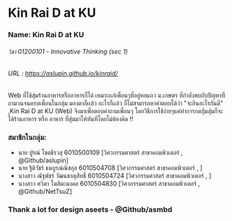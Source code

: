 # Kin Rai D at KU
### Name: Kin Rai D at KU
###### วิชา 01200101 - Innovative Thinking (sec 1)
###### URL : https://aslupin.github.io/kinraid/
Web ที่ใช้สุ่มร้านอาหารหรืออาหารก็ได้ เหมาะเเก่เพื่อนๆที่อยู่หอแถว ม.เกษตร ที่กำลังพบกับปัญหาที่ถามวนจนครบเพื่อนในกลุ่ม มองตาก็เเล้ว อะไรก็เเล้ว ก็ไม่สามารถหาคำตอบได้ว่า "จะกินอะไรกันดี" ,Kin Rai D at KU (Web) จึงมาเพื่อตอบคำถามเพื่อนๆ โดยวิธีการใช้ง่ายๆแค่ทำการกดปุ่มสุ่มก็จะได้ร้านอาหาร หรือ อาหาร ที่สุ่มมาให้ทันทีโดยไม่ต้องคิด !!

### สมาชิกในกลุ่ม:
- นาย ปูรณ์ โชตธีรวสุ   6010500109 [วิศวกรรมศาสตร์ สาขาคอมพิวเตอร์ , @Github/aslupin]
- นาย ฐิติวัชร์ ธนบูรณ์ณิชกุล   6010504708 [วิศวกรรมศาสตร์ สาขาคอมพิวเตอร์ , ]
- นางสาว ณัฐพัชร์ วัฒนชาญสิทธิ์   6010504724 [วิศวกรรมศาสตร์ สาขาคอมพิวเตอร์ , ]
- นางสาว ศวิตา โฆสิตะมงคล   6010504830 [วิศวกรรมศาสตร์ สาขาคอมพิวเตอร์ , @Github/NetTsuZ]

### Thank a lot for design aseets - @Github/asmbd

